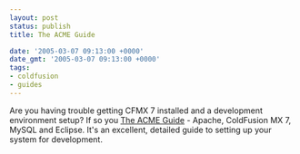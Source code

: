 ```yaml
---
layout: post
status: publish
title: The ACME Guide

date: '2005-03-07 09:13:00 +0000'
date_gmt: '2005-03-07 09:13:00 +0000'
tags:
- coldfusion
- guides
---
```

Are you having trouble getting CFMX 7 installed and a development environment setup? If so you <a href="http://www.stephencollins.org/archives/2005/03/a_gift_to_the_c.html" target="_blank">The ACME Guide</a> - Apache, ColdFusion MX 7, MySQL and Eclipse.
It's an excellent, detailed guide to setting up your system for development.
